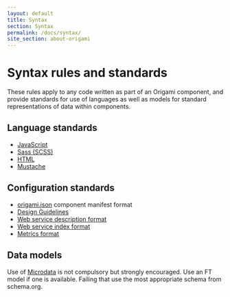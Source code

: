 ```yaml
---
layout: default
title: Syntax
section: Syntax
permalink: /docs/syntax/
site_section: about-origami
---
```


# Syntax rules and standards

These rules apply to any code written as part of an Origami component, and provide standards for use of languages as well as models for standard representations of data within components.

## Language standards

* [JavaScript](js)
* [Sass (SCSS)](scss)
* [HTML](html)
* [Mustache](mustache)

## Configuration standards

* [origami.json](origamijson) component manifest format
* [Design Guidelines](design-guidelines)
* [Web service description format](web-service-description)
* [Web service index format](web-service-index)
* [Metrics format](metrics)

## Data models

Use of [Microdata](http://schema.org/docs/gs.html) is not compulsory but strongly encouraged.  Use an FT model if one is available. Failing that use the most appropriate schema from schema.org.
